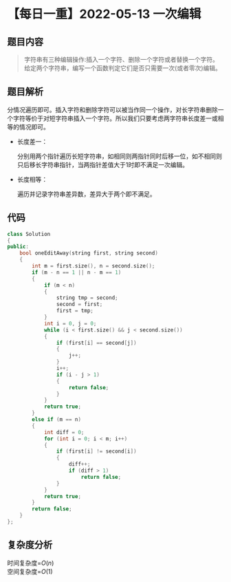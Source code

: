 # 【每日一重】2022-05-13 一次编辑

## 题目内容

> 字符串有三种编辑操作:插入一个字符、删除一个字符或者替换一个字符。 给定两个字符串，编写一个函数判定它们是否只需要一次(或者零次)编辑。

## 题目解析

分情况遍历即可。插入字符和删除字符可以被当作同一个操作，对长字符串删除一个字符等价于对短字符串插入一个字符。所以我们只要考虑两字符串长度差一或相等的情况即可。

- 长度差一：

    分别用两个指针遍历长短字符串，如相同则两指针同时后移一位，如不相同则只后移长字符串指针，当两指针差值大于1时即不满足一次编辑。
- 长度相等：

    遍历并记录字符串差异数，差异大于两个即不满足。

## 代码

```cpp
class Solution
{
public:
    bool oneEditAway(string first, string second)
    {
        int m = first.size(), n = second.size();
        if (m - n == 1 || n - m == 1)
        {
            if (m < n)
            {
                string tmp = second;
                second = first;
                first = tmp;
            }
            int i = 0, j = 0;
            while (i < first.size() && j < second.size())
            {
                if (first[i] == second[j])
                {
                    j++;
                }
                i++;
                if (i - j > 1)
                {
                    return false;
                }
            }
            return true;
        }
        else if (m == n)
        {
            int diff = 0;
            for (int i = 0; i < m; i++)
            {
                if (first[i] != second[i])
                {
                    diff++;
                    if (diff > 1)
                        return false;
                }
            }
            return true;
        }
        return false;
    }
};
```

## 复杂度分析

时间复杂度=$O(n)$  
空间复杂度=$O(1)$
